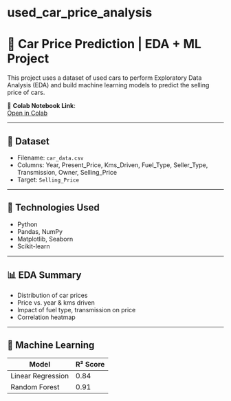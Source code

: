# used_car_price_analysis


# 🚗 Car Price Prediction | EDA + ML Project

This project uses a dataset of used cars to perform Exploratory Data Analysis (EDA) and build machine learning models to predict the selling price of cars.

📍 **Colab Notebook Link**:  
[Open in Colab](https://colab.research.google.com/drive/1dVWQ7NCvX83JiECciXhJe6mwn2p5-6Ev)

---

## 📁 Dataset
- Filename: `car_data.csv`
- Columns: Year, Present_Price, Kms_Driven, Fuel_Type, Seller_Type, Transmission, Owner, Selling_Price
- Target: `Selling_Price`

---

## 🔧 Technologies Used
- Python
- Pandas, NumPy
- Matplotlib, Seaborn
- Scikit-learn

---

## 📊 EDA Summary
- Distribution of car prices
- Price vs. year & kms driven
- Impact of fuel type, transmission on price
- Correlation heatmap

---

## 🤖 Machine Learning
| Model                | R² Score |
|---------------------|----------|
| Linear Regression    | 0.84     |
| Random Forest        | 0.91     |

